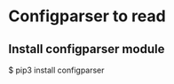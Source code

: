Configparser to read
====================

Install configparser module
---------------------------

$ pip3 install configparser


